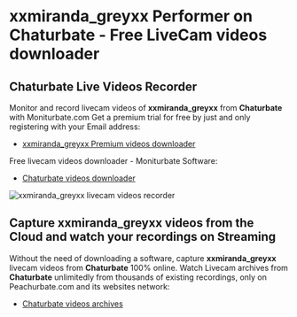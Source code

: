 # xxmiranda_greyxx Performer on Chaturbate - Free LiveCam videos downloader

## Chaturbate Live Videos Recorder

Monitor and record livecam videos of **xxmiranda_greyxx** from **Chaturbate** with Moniturbate.com
Get a premium trial for free by just and only registering with your Email address:
* [xxmiranda_greyxx Premium videos downloader](https://moniturbate.com/request-demo-licence-key.html)

Free livecam videos downloader - Moniturbate Software:
* [Chaturbate videos downloader](https://moniturbate.com/moniturbate-download-software.html)

![xxmiranda_greyxx livecam videos recorder](https://peachurnet.com/templates/moniturbate-software.png)


## Capture xxmiranda_greyxx videos from the Cloud and watch your recordings on Streaming

Without the need of downloading a software, capture **xxmiranda_greyxx** livecam videos from **Chaturbate** 100% online.
Watch Livecam archives from **Chaturbate** unlimitedly from thousands of existing recordings, only on Peachurbate.com and its websites network:
* [Chaturbate videos archives](https://peachurnet.com/)